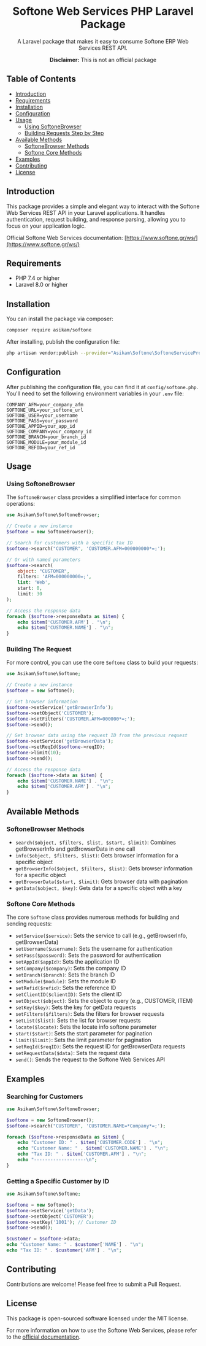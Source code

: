 <h1 align="center">
    Softone Web Services PHP Laravel Package
</h1>

<p align="center">
    A Laravel package that makes it easy to consume Softone ERP Web Services REST API.
</p>

<p align="center">
    <strong>Disclaimer:</strong> This is not an official package
</p>

## Table of Contents

- [Introduction](#introduction)
- [Requirements](#requirements)
- [Installation](#installation)
- [Configuration](#configuration)
- [Usage](#usage)
  - [Using SoftoneBrowser](#using-softonebrowser)
  - [Building Requests Step by Step](#building-requests-step-by-step)
- [Available Methods](#available-methods)
  - [SoftoneBrowser Methods](#softonebrowser-methods)
  - [Softone Core Methods](#softone-core-methods)
- [Examples](#examples)
- [Contributing](#contributing)
- [License](#license)

## Introduction

This package provides a simple and elegant way to interact with the Softone Web Services REST API in your Laravel applications. It handles authentication, request building, and response parsing, allowing you to focus on your application logic.

Official Softone Web Services documentation: [https://www.softone.gr/ws/](https://www.softone.gr/ws/)

## Requirements

- PHP 7.4 or higher
- Laravel 8.0 or higher

## Installation

You can install the package via composer:

```bash
composer require asikam/softone
```

After installing, publish the configuration file:

```bash
php artisan vendor:publish --provider="Asikam\Softone\SoftoneServiceProvider"
```

## Configuration

After publishing the configuration file, you can find it at `config/softone.php`. You'll need to set the following environment variables in your `.env` file:

```
COMPANY_AFM=your_company_afm
SOFTONE_URL=your_softone_url
SOFTONE_USER=your_username
SOFTONE_PASS=your_password
SOFTONE_APPID=your_app_id
SOFTONE_COMPANY=your_company_id
SOFTONE_BRANCH=your_branch_id
SOFTONE_MODULE=your_module_id
SOFTONE_REFID=your_ref_id
```

## Usage

### Using SoftoneBrowser

The `SoftoneBrowser` class provides a simplified interface for common operations:

```php
use Asikam\Softone\SoftoneBrowser;

// Create a new instance
$softone = new SoftoneBrowser();

// Search for customers with a specific tax ID
$softone->search("CUSTOMER", 'CUSTOMER.AFM=000000000*=;');

// Or with named parameters
$softone->search(
    object: "CUSTOMER",
    filters: 'AFM=000000000=;',
    list: 'Web',
    start: 0,
    limit: 30
);

// Access the response data
foreach ($softone->responseData as $item) {
    echo $item['CUSTOMER.AFM'] . "\n";
    echo $item['CUSTOMER.NAME'] . "\n";
}
```

### Building The Request

For more control, you can use the core `Softone` class to build your requests:

```php
use Asikam\Softone\Softone;

// Create a new instance
$softone = new Softone();

// Get browser information
$softone->setService('getBrowserInfo');
$softone->setObject('CUSTOMER');
$softone->setFilters('CUSTOMER.AFM=000000*=;');
$softone->send();

// Get browser data using the request ID from the previous request
$softone->setService('getBrowserData');
$softone->setReqId($softone->reqID);
$softone->limit(10);
$softone->send();

// Access the response data
foreach ($softone->data as $item) {
    echo $item['CUSTOMER.NAME'] . "\n";
    echo $item['CUSTOMER.AFM'] . "\n";
}
```

## Available Methods

### SoftoneBrowser Methods

- `search($object, $filters, $list, $start, $limit)`: Combines getBrowserInfo and getBrowserData in one call
- `info($object, $filters, $list)`: Gets browser information for a specific object
- `getBrowserInfo($object, $filters, $list)`: Gets browser information for a specific object
- `getBrowserData($start, $limit)`: Gets browser data with pagination
- `getData($object, $key)`: Gets data for a specific object with a key

### Softone Core Methods

The core `Softone` class provides numerous methods for building and sending requests:

- `setService($service)`: Sets the service to call (e.g., getBrowserInfo, getBrowserData)
- `setUsername($username)`: Sets the username for authentication
- `setPass($password)`: Sets the password for authentication
- `setAppId($appId)`: Sets the application ID
- `setCompany($company)`: Sets the company ID
- `setBranch($branch)`: Sets the branch ID
- `setModule($module)`: Sets the module ID
- `setRefid($refid)`: Sets the reference ID
- `setClientID($clientID)`: Sets the client ID
- `setObject($object)`: Sets the object to query (e.g., CUSTOMER, ITEM)
- `setKey($key)`: Sets the key for getData requests
- `setFilters($filters)`: Sets the filters for browser requests
- `setList($list)`: Sets the list for browser requests
- `locate($locate)`: Sets the locate info softone parameter
- `start($start)`: Sets the start parameter for pagination
- `limit($limit)`: Sets the limit parameter for pagination
- `setReqId($reqID)`: Sets the request ID for getBrowserData requests
- `setRequestData($data)`: Sets the request data
- `send()`: Sends the request to the Softone Web Services API

## Examples

### Searching for Customers

```php
use Asikam\Softone\SoftoneBrowser;

$softone = new SoftoneBrowser();
$softone->search("CUSTOMER", 'CUSTOMER.NAME=*Company*=;');

foreach ($softone->responseData as $item) {
    echo "Customer ID: " . $item['CUSTOMER.CODE'] . "\n";
    echo "Customer Name: " . $item['CUSTOMER.NAME'] . "\n";
    echo "Tax ID: " . $item['CUSTOMER.AFM'] . "\n";
    echo "-------------------\n";
}
```

### Getting a Specific Customer by ID

```php
use Asikam\Softone\Softone;

$softone = new Softone();
$softone->setService('getData');
$softone->setObject('CUSTOMER');
$softone->setKey('1001'); // Customer ID
$softone->send();

$customer = $softone->data;
echo "Customer Name: " . $customer['NAME'] . "\n";
echo "Tax ID: " . $customer['AFM'] . "\n";
```

## Contributing

Contributions are welcome! Please feel free to submit a Pull Request.

## License

This package is open-sourced software licensed under the MIT license.

For more information on how to use the Softone Web Services, please refer to the [official documentation](https://www.softone.gr/ws/).
